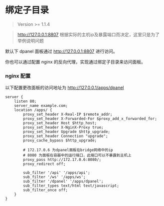 # 绑定子目录

> Version >= 1.1.4

> http://127.0.0.1:8807 根据实际的主机ip及暴露端口而决定，这里只是为了举例说明问题

默认下 dpanel 面板通过 http://127.0.0.1:8807 进行访问。

你也可以通过配置 nginx 的反向代理，实现通过绑定子目录来访问面板。

### nginx 配置

以下配置更改面板的访问地址为 http://127.0.0.1/apps/dpanel

```
server {
    listen 80;
    server_name example.com;
    location /apps/ {
        proxy_set_header X-Real-IP $remote_addr;
        proxy_set_header X-Forwarded-For $proxy_add_x_forwarded_for;
        proxy_set_header Host $http_host;
        proxy_set_header X-NginX-Proxy true;
        proxy_set_header Upgrade $http_upgrade;
        proxy_set_header Connection "upgrade";
        proxy_cache_bypass $http_upgrade;

        # 172.17.0.6 为dpanel面板在bridge网络中的ip
        # 8080 为面板在容器中的运行端口，此端口可以不暴露到主机上
        proxy_pass http://172.17.0.6:8080/;
        proxy_redirect off;

        sub_filter '/api' '/apps/api';
        sub_filter '/ws' '/apps/ws';
        sub_filter '/dpanel' '/apps/dpanel';
        sub_filter_types text/html text/javascript;
        sub_filter_once off;
    }
}
```